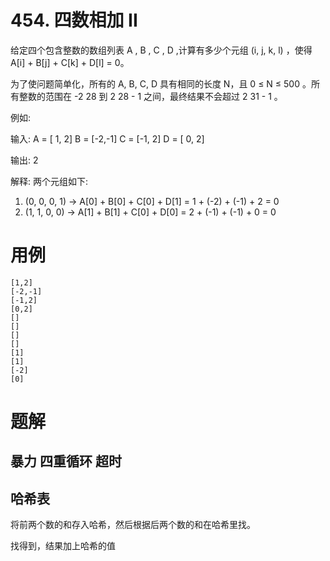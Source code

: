 # 454. 四数相加 II
给定四个包含整数的数组列表 A , B , C , D ,计算有多少个元组 (i, j, k, l) ，使得 A[i] + B[j] + C[k] + D[l] = 0。

为了使问题简单化，所有的 A, B, C, D 具有相同的长度 N，且 0 ≤ N ≤ 500 。所有整数的范围在 -2 28 到 2 28 - 1 之间，最终结果不会超过 2 31 - 1 。

例如:

输入:
A = [ 1, 2]
B = [-2,-1]
C = [-1, 2]
D = [ 0, 2]

输出:
2

解释:
两个元组如下:
1. (0, 0, 0, 1) -> A[0] + B[0] + C[0] + D[1] = 1 + (-2) + (-1) + 2 = 0
2. (1, 1, 0, 0) -> A[1] + B[1] + C[0] + D[0] = 2 + (-1) + (-1) + 0 = 0

# 用例
```
[1,2]
[-2,-1]
[-1,2]
[0,2]
[]
[]
[]
[]
[1]
[1]
[-2]
[0]
```

# 题解

## 暴力 四重循环 超时

## 哈希表

将前两个数的和存入哈希，然后根据后两个数的和在哈希里找。

找得到，结果加上哈希的值